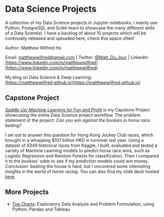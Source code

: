 # Data Science Projects
A collection of my Data Science projects in Jupyter notebooks. I mainly use Python, PostgreSQL and Scikit-learn to showcase the many different skills of a Data Scientist. I have a backlog of about 10 projects which will be continually released and uploaded here, check this space often!

Author: Matthew Wilfred Ho

Email: matthewwilfred@gmail.com  |  Twitter: [@Matt\_Du\_Jour](https://twitter.com/Matt_du_Jour) | LinkedIn: [https://www.linkedin.com/in/matthewwilfred](https://www.linkedin.com/in/matthewwilfred)

My blog on Data Science & Deep Learning: [https://matthewwilfred.github.io](https://matthewwilfred.github.io)

## Capstone Project
*[Saddle Up! Machine Learning for Fun and Profit](https://github.com/matthewwilfred/Data-Science-Projects/blob/master/Saddle%20Up.ipynb)* is my Capstone Project showcasing the entire Data Science project workflow. The problem statement of the project: *Can you win against the bookies in horse race betting?*

I set out to answer this question for Hong Kong Jockey Club races, which brought in a whopping $107 billion HKD in turnover last year. Using a dataset of 6349 historical races from Kaggle, I built, evaluated and tested a variety of Machine Learning models to predict horse race wins, such as Logistic Regression and Random Forests for classification. Then I compared it to the bookies' odds to see if my prediction models could win money. Conclusion: beating the house is hard, but I uncovered some interesting insights in the world of horse racing. You can also find my slide deck hosted [here](bit.ly/2iyFvHP).


## More Projects
- [Top Charts](https://github.com/matthewwilfred/Data-Science-Projects/blob/master/Top%20Charts.ipynb): Exploratory Data Analysis and Problem Formulation, using Python, Pandas and Tableau
